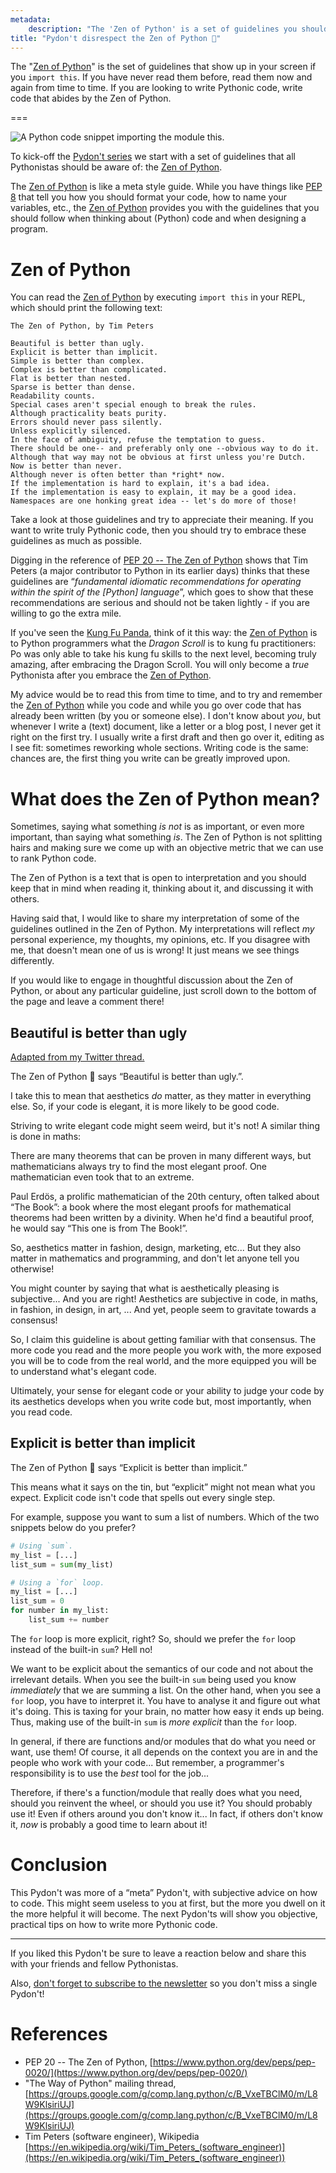 ```yaml
---
metadata:
    description: "The 'Zen of Python' is a set of guidelines you should always keep in mind when programming in Python."
title: "Pydon't disrespect the Zen of Python 🐍"
---
```


The "[Zen of Python]" is the set of guidelines that show up in your screen if you `import this`. If you have never read them before, read them now and again from time to time.
If you are looking to write Pythonic code, write code that abides by the Zen of Python.

===

![A Python code snippet importing the module `this`.](thumbnail.webp)

To kick-off the [Pydon't series][manifesto] we start with a set of guidelines
that all Pythonistas should be aware of: the [Zen of Python].

The [Zen of Python] is like a meta style guide.
While you have things like [PEP 8][pep8] that tell you how you should format
your code, how to name your variables, etc., the [Zen of Python] provides you
with the guidelines that you should follow when thinking about (Python) code
and when designing a program.

# Zen of Python

You can read the [Zen of Python] by executing `import this` in your REPL, which
should print the following text:

```
The Zen of Python, by Tim Peters

Beautiful is better than ugly.
Explicit is better than implicit.
Simple is better than complex.
Complex is better than complicated.
Flat is better than nested.
Sparse is better than dense.
Readability counts.
Special cases aren't special enough to break the rules.
Although practicality beats purity.
Errors should never pass silently.
Unless explicitly silenced.
In the face of ambiguity, refuse the temptation to guess.
There should be one-- and preferably only one --obvious way to do it.
Although that way may not be obvious at first unless you're Dutch.
Now is better than never.
Although never is often better than *right* now.
If the implementation is hard to explain, it's a bad idea.
If the implementation is easy to explain, it may be a good idea.
Namespaces are one honking great idea -- let's do more of those!
```

Take a look at those guidelines and try to appreciate their meaning.
If you want to write truly Pythonic code, then you should try to embrace these
guidelines as much as possible.

Digging in the reference of [PEP 20 -- The Zen of Python][Zen of Python] shows
that Tim Peters (a major contributor to Python in its earlier days) thinks that these
guidelines are “*fundamental idiomatic recommendations for operating
within the spirit of the [Python] language*”, which goes to show that these
recommendations are serious and should not be taken lightly - if you are willing
to go the extra mile.

If you've seen the [Kung Fu Panda], think of it this way:
the [Zen of Python] is to Python programmers what the *Dragon Scroll* is to kung fu
practitioners: Po was only able to take his kung fu skills to the next level,
becoming truly amazing, after embracing the Dragon Scroll.
You will only become a *true* Pythonista after you embrace the [Zen of Python].

My advice would be to read this from time to time, and to try and remember the
[Zen of Python] while you code and while you go over code that has already been
written (by you or someone else).
I don't know about *you*, but whenever I write a (text) document, like a letter
or a blog post, I never get it right on the first try.
I usually write a first draft and then go over it, editing as I see fit: sometimes
reworking whole sections.
Writing code is the same: chances are, the first thing you write can be greatly
improved upon.


# What does the Zen of Python mean?

Sometimes, saying what something _is not_ is as important,
or even more important,
than saying what something _is_.
The Zen of Python is not splitting hairs and making sure we come up with an objective metric that we can use to rank Python code.

The Zen of Python is a text that is open to interpretation and you should keep that in mind when reading it,
thinking about it, and discussing it with others.

Having said that, I would like to share my interpretation of some of the guidelines outlined in the Zen of Python.
My interpretations will reflect _my_ personal experience, my thoughts, my opinions, etc.
If you disagree with me, that doesn't mean one of us is wrong!
It just means we see things differently.

If you would like to engage in thoughtful discussion about the Zen of Python, or about any particular guideline, just scroll down to the bottom of the page and leave a comment there!


## Beautiful is better than ugly

[Adapted from my Twitter thread.][tt-beautiful]

The Zen of Python 🐍 says
“Beautiful is better than ugly.”.

I take this to mean that aesthetics _do_ matter,
as they matter in everything else.
So, if your code is elegant, it is more likely to be good code.

Striving to write elegant code might seem weird, but it's not!
A similar thing is done in maths:

There are many theorems that can be proven in many different ways,
but mathematicians always try to find the most elegant proof.
One mathematician even took that to an extreme.

Paul Erdös, a prolific mathematician of the 20th century, often talked about “The Book”:
a book where the most elegant proofs for mathematical theorems had been written by a divinity.
When he'd find a beautiful proof, he would say “This one is from The Book!”.

So, aesthetics matter in fashion, design, marketing, etc...
But they also matter in mathematics and programming, and don't let anyone tell you otherwise!

You might counter by saying that what is aesthetically pleasing is subjective...
And you are right!
Aesthetics are subjective in code, in maths, in fashion, in design, in art, ...
And yet, people seem to gravitate towards a consensus!

So, I claim this guideline is about getting familiar with that consensus.
The more code you read and the more people you work with,
the more exposed you will be to code from the real world,
and the more equipped you will be to understand what's elegant code.

Ultimately, your sense for elegant code or your ability to judge your code by its aesthetics develops when you write code but, most importantly, when you read code.


## Explicit is better than implicit

The Zen of Python 🐍 says
“Explicit is better than implicit.”

This means what it says on the tin, but “explicit” might not mean what you expect.
Explicit code isn't code that spells out every single step.

For example, suppose you want to sum a list of numbers.
Which of the two snippets below do you prefer?

```py
# Using `sum`.
my_list = [...]
list_sum = sum(my_list)

# Using a `for` loop.
my_list = [...]
list_sum = 0
for number in my_list:
    list_sum += number
```

The `for` loop is more explicit, right?
So, should we prefer the `for` loop instead of the built-in `sum`?
Hell no!

We want to be explicit about the semantics of our code and not about the irrelevant details.
When you see the built-in `sum` being used you know _immediately_ that we are summing a list.
On the other hand, when you see a `for` loop, you have to interpret it.
You have to analyse it and figure out what it's doing.
This is taxing for your brain, no matter how easy it ends up being.
Thus, making use of the built-in `sum` is _more explicit_ than the `for` loop.

In general, if there are functions and/or modules that do what you need or want, use them!
Of course, it all depends on the context you are in and the people who work with your code...
But remember, a programmer's responsibility is to use the _best_ tool for the job...

Therefore, if there's a function/module that really does what you need,
should you reinvent the wheel, or should you use it?
You should probably use it!
Even if others around you don't know it...
In fact, if others don't know it, _now_ is probably a good time to learn about it!


# Conclusion

This Pydon't was more of a “meta” Pydon't, with subjective advice on how to code.
This might seem useless to you at first, but the more you dwell on it the more
helpful it will become.
The next Pydon'ts will show you objective, practical tips on how to write
more Pythonic code.

---


If you liked this Pydon't be sure to leave a reaction below and share this with your friends and fellow Pythonistas.

Also, [don't forget to subscribe to the newsletter][subscribe] so you don't miss
a single Pydon't!

# References

 - PEP 20 -- The Zen of Python, [https://www.python.org/dev/peps/pep-0020/](https://www.python.org/dev/peps/pep-0020/)
 - "The Way of Python" mailing thread, [https://groups.google.com/g/comp.lang.python/c/B_VxeTBClM0/m/L8W9KlsiriUJ](https://groups.google.com/g/comp.lang.python/c/B_VxeTBClM0/m/L8W9KlsiriUJ)
 - Tim Peters (software engineer), Wikipedia [https://en.wikipedia.org/wiki/Tim_Peters_(software_engineer)](https://en.wikipedia.org/wiki/Tim_Peters_(software_engineer))


[subscribe]: /subscribe
[manifesto]: /blog/pydonts/pydont-manifesto
[tt-beautiful]: /blog/twitter-threads/beautiful-is-better-than-ugly
[pep8]: https://www.python.org/dev/peps/pep-0008/
[Zen of Python]: https://www.python.org/dev/peps/pep-0020/
[Kung Fu Panda]: https://en.wikipedia.org/wiki/Kung_Fu_Panda#Kung_Fu_Panda_(2008)

